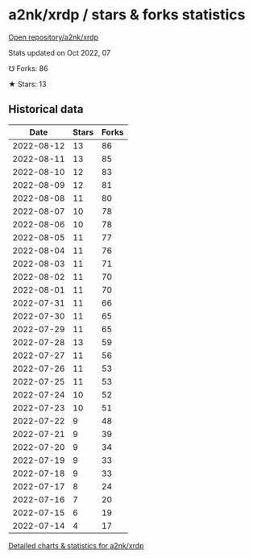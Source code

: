 # a2nk/xrdp / stars & forks statistics

[Open repository/a2nk/xrdp](https://github.com/a2nk/xrdp)

Stats updated on Oct 2022, 07

☋ Forks: 86

★ Stars: 13

## Historical data
| Date | Stars | Forks |
|------|-------|-------|
| 2022-08-12 | 13 | 86 | 
| 2022-08-11 | 13 | 85 | 
| 2022-08-10 | 12 | 83 | 
| 2022-08-09 | 12 | 81 | 
| 2022-08-08 | 11 | 80 | 
| 2022-08-07 | 10 | 78 | 
| 2022-08-06 | 10 | 78 | 
| 2022-08-05 | 11 | 77 | 
| 2022-08-04 | 11 | 76 | 
| 2022-08-03 | 11 | 71 | 
| 2022-08-02 | 11 | 70 | 
| 2022-08-01 | 11 | 70 | 
| 2022-07-31 | 11 | 66 | 
| 2022-07-30 | 11 | 65 | 
| 2022-07-29 | 11 | 65 | 
| 2022-07-28 | 13 | 59 | 
| 2022-07-27 | 11 | 56 | 
| 2022-07-26 | 11 | 53 | 
| 2022-07-25 | 11 | 53 | 
| 2022-07-24 | 10 | 52 | 
| 2022-07-23 | 10 | 51 | 
| 2022-07-22 | 9 | 48 | 
| 2022-07-21 | 9 | 39 | 
| 2022-07-20 | 9 | 34 | 
| 2022-07-19 | 9 | 33 | 
| 2022-07-18 | 9 | 33 | 
| 2022-07-17 | 8 | 24 | 
| 2022-07-16 | 7 | 20 | 
| 2022-07-15 | 6 | 19 | 
| 2022-07-14 | 4 | 17 | 


[Detailed charts & statistics for a2nk/xrdp](https://reviewgithub.com/rep/a2nk/xrdp)
